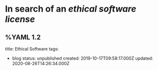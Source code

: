 # In search of an *ethical software license*



%YAML 1.2
---
title: Ethical Software
tags:
  - blog
status: unpublished
created: 2019-10-17T09:58:17.000Z
updated: 2020-08-26T14:26:34.000Z
